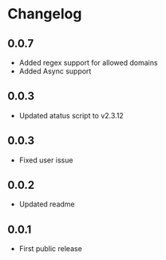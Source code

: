 Changelog
=========

0.0.7
-----
-  Added regex support for allowed domains
-  Added Async support

0.0.3
-----
-  Updated atatus script to v2.3.12

0.0.3
-----
-  Fixed user issue

0.0.2
-----
-  Updated readme

0.0.1
-----
-  First public release